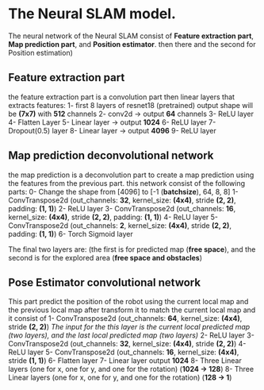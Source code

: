 # The Neural SLAM model.
The neural network of the Neural SLAM consist of **Feature extraction part**, **Map prediction part**, and **Position estimator**.
then there  and the second for Position estimation)
## Feature extraction part
the feature extraction part is a convolution part then linear layers that extracts features:
1- first 8 layers of resnet18 (pretrained) output shape will be **(7x7)** with **512** channels
2- conv2d -> output **64** channels
3- ReLU layer
4- Flatten Layer
5- Linear layer ->  output **1024**
6- ReLU layer
7- Dropout(0.5) layer
8- Linear layer ->  output **4096**
9- ReLU layer

## Map prediction deconvolutional network
the map prediction is a deconvolution part to create a map prediction using the features from the previous part. this network consist of the following parts:
0- Change the shape from [4096] to [-1 (**batchsize**), 64, 8, 8]
1- ConvTranspose2d (out_channels: **32**, kernel_size: **(4x4)**, stride **(2, 2)**, padding: **(1, 1)**)
2- ReLU layer
3- ConvTranspose2d (out_channels: **16**, kernel_size: **(4x4)**, stride **(2, 2)**, padding: **(1, 1)**)
4- ReLU layer
5- ConvTranspose2d (out_channels: **2**, kernel_size: **(4x4)**, stride **(2, 2)**, padding: **(1, 1)**)
6- Torch Sigmoid layer

The final two layers are: (the first is for predicted map (**free space**), and the second is for the explored area (**free space and obstacles**)

## Pose Estimator convolutional network
This part predict the position of the robot using the current local map and the previous local map after transform it to match the current local map and it consist of 
1- ConvTranspose2d (out_channels: **64**, kernel_size: **(4x4)**, stride **(2, 2)**) *The input for the this layer is the current local predicted map (two layers), and the last local predicted map (two layers)*
2- ReLU layer
3- ConvTranspose2d (out_channels: **32**, kernel_size: **(4x4)**, stride **(2, 2)**)
4- ReLU layer
5- ConvTranspose2d (out_channels: **16**, kernel_size: **(4x4)**, stride **(1, 1)**)
6- Flatten layer
7- Linear layer output **1024**
8- Three Linear layers (one for x, one for y, and one for the rotation) (**1024 -> 128**)
8- Three Linear layers (one for x, one for y, and one for the rotation) (**128 -> 1**)